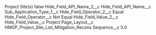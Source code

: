 <?xml version="1.0" encoding="UTF-8"?>
<CustomMetadata xmlns="http://soap.sforce.com/2006/04/metadata" xmlns:xsi="http://www.w3.org/2001/XMLSchema-instance" xmlns:xsd="http://www.w3.org/2001/XMLSchema">
    <label>Project Site(s)</label>
    <protected>false</protected>
    <values>
        <field>Hide_Field_API_Name_2__c</field>
        <value xsi:nil="true"/>
    </values>
    <values>
        <field>Hide_Field_API_Name__c</field>
        <value xsi:type="xsd:string">Sub_Application_Type_f__c</value>
    </values>
    <values>
        <field>Hide_Field_Operator_2__c</field>
        <value xsi:type="xsd:string">Equal</value>
    </values>
    <values>
        <field>Hide_Field_Operator__c</field>
        <value xsi:type="xsd:string">Not Equal</value>
    </values>
    <values>
        <field>Hide_Field_Value_2__c</field>
        <value xsi:nil="true"/>
    </values>
    <values>
        <field>Hide_Field_Value__c</field>
        <value xsi:type="xsd:string">Project</value>
    </values>
    <values>
        <field>Page_Layout__c</field>
        <value xsi:type="xsd:string">HMGP_Project_Site_List_Mitigation_Recons</value>
    </values>
    <values>
        <field>Sequence__c</field>
        <value xsi:type="xsd:double">5.0</value>
    </values>
</CustomMetadata>
